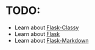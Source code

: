 
# TODO:

- Learn about [Flask-Classy](https://pythonhosted.org/Flask-Classy/)
- Learn about [Flask](https://realpython.com/blog/python/kickstarting-flask-on-ubuntu-setup-and-deployment/)
- Learn about [Flask-Markdown](https://pythonhosted.org/Flask-Markdown/)

